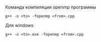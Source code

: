 Команда компиляции openmp программы
```shell
g++ -o <to> -fopenmp <from>.cpp 
```

Для windows
```shell
g++ -o <to>.exe -fopenmp <from>.cpp 
```